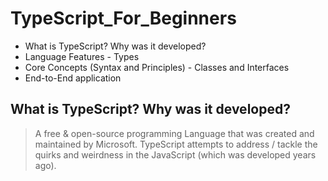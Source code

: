 # TypeScript_For_Beginners

- What is TypeScript? Why was it developed?
- Language Features - Types
- Core Concepts (Syntax and Principles) - Classes and Interfaces
- End-to-End application

What is TypeScript? Why was it developed? 
-----------------------------------------
> A free & open-source programming Language that was created and maintained by Microsoft. 
> TypeScript attempts to address / tackle the quirks and weirdness in the JavaScript (which was developed years ago). 
